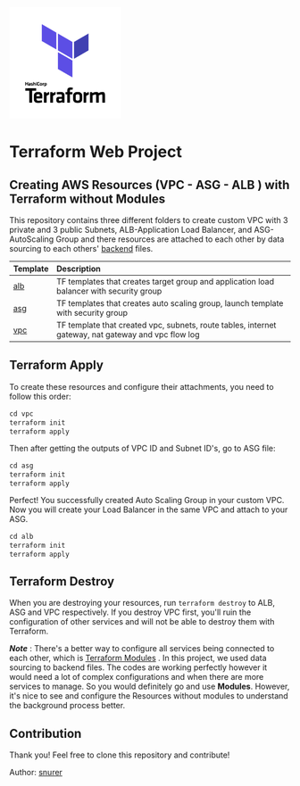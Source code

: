 <img src="https://raw.githubusercontent.com/Saintmori/terraform/main/terraform.png" width="200" height="200">

# Terraform Web Project

## Creating AWS Resources (VPC - ASG - ALB ) with Terraform without Modules

This repository contains three different folders to create custom VPC with 3 private and 3 public Subnets, ALB-Application Load Balancer, and ASG-AutoScaling Group and there resources are attached to each other by data sourcing to each others' [backend](https://developer.hashicorp.com/terraform/language/settings/backends/configuration) files. 


| Template    | Description     |
| :--- | :--- | 
|[alb](https://github.com/snurer/terraform-web/tree/main/alb)    |TF templates that creates target group and application load balancer with security group   |
|[asg](https://github.com/snurer/terraform-web/tree/main/asg)    |TF templates that creates auto scaling group, launch template with security group     |
|[vpc](https://github.com/snurer/terraform-web/tree/main/vpc)     |TF template that created vpc, subnets, route tables, internet gateway, nat gateway and vpc flow log   |

## Terraform Apply

To create these resources and configure their attachments, you need to follow this order:
```
cd vpc
terraform init
terraform apply
```
Then after getting the outputs of VPC ID and Subnet ID's, go to ASG file:
```
cd asg
terraform init
terraform apply
```
Perfect! You successfully created Auto Scaling Group in your custom VPC. Now you will create your Load Balancer in the same VPC and attach to your ASG.
```
cd alb
terraform init
terraform apply
```

## Terraform Destroy

When you are destroying your resources, run ```terraform destroy``` to ALB, ASG and VPC respectively. If you destroy VPC first, you'll ruin the configuration of other services and will not be able to destroy them with Terraform.

***Note*** : There's a better way to configure all services being connected to each other, which is [Terraform Modules](https://developer.hashicorp.com/terraform/language/modules) . In this project, we used data sourcing to backend files. The codes are working perfectly however it would need a lot of complex configurations and when there are more services to manage. So you would definitely go and use **Modules**. However, it's nice to see and configure the Resources without modules to understand the background process better.

## Contribution

Thank you! Feel free to clone this repository and contribute!

Author: [snurer](https://github.com/snurer)
